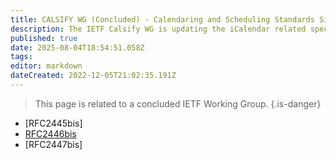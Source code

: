 ```yaml
---
title: CALSIFY WG (Concluded) - Calendaring and Scheduling Standards Simplification
description: The IETF Calsify WG is updating the iCalendar related specifications:
published: true
date: 2025-08-04T18:54:51.058Z
tags: 
editor: markdown
dateCreated: 2022-12-05T21:02:35.191Z
---
```


 > This page is related to a concluded IETF Working Group.
{.is-danger}

 * [RFC2445bis]
  * [RFC2446bis](RFC2446bis) 
  * [RFC2447bis]

